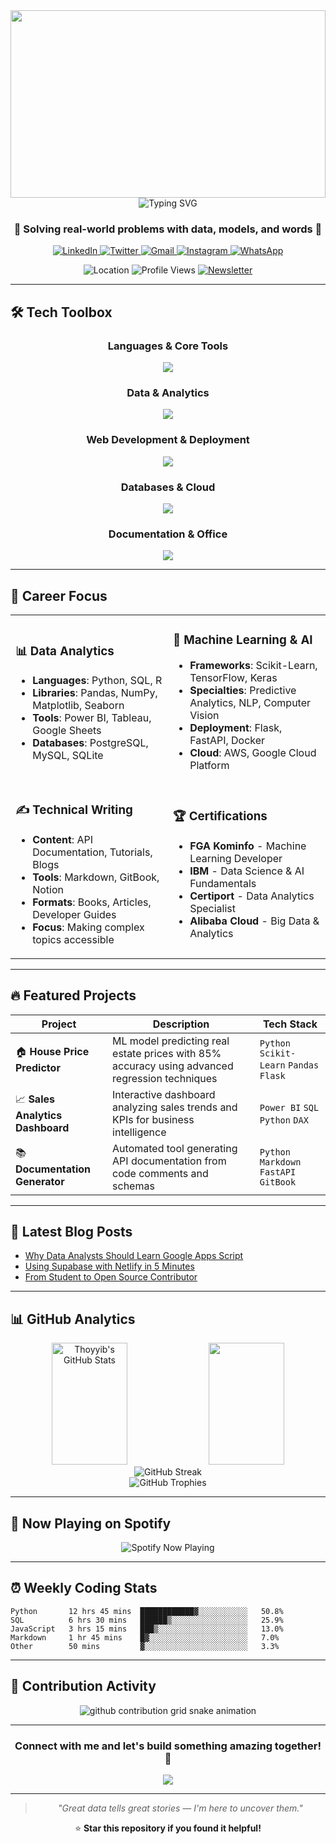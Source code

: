 <div align="center">

<!-- Header Banner -->
<img width="100%" height="300" src="https://capsule-render.vercel.app/api?type=waving&color=gradient&customColorList=6,11,20&height=300&section=header&text=Thoyyib%20Hasonangan&fontSize=70&fontColor=fff&animation=twinkling&fontAlignY=32&desc=Data%20Analyst%20%7C%20ML%20Engineer%20%7C%20Technical%20Writer&descAlignY=51&descAlign=50"/>

<!-- Typing Animation -->
<img src="https://readme-typing-svg.herokuapp.com?font=Fira+Code&size=32&duration=2800&pause=2000&color=A855F7&center=true&vCenter=true&width=940&lines=Data+Analyst+%7C+Turning+data+into+insights;ML+Engineer+%7C+Building+intelligent+solutions;Technical+Writer+%7C+Crafting+clear+documentation;Problem+Solver+%7C+Bridging+tech+and+business" alt="Typing SVG" />

<h3 align="center">💜 Solving real-world problems with data, models, and words 💜</h3>

<!-- Social Badges -->
<p align="center">
<a href="https://www.linkedin.com/in/thoyyibhans/">
  <img src="https://img.shields.io/badge/LinkedIn-0077B5?style=for-the-badge&logo=linkedin&logoColor=white" alt="LinkedIn"/>
</a>
<a href="https://x.com/unblessedmonke">
  <img src="https://img.shields.io/badge/Twitter-1DA1F2?style=for-the-badge&logo=twitter&logoColor=white" alt="Twitter"/>
</a>
<a href="mailto:thoyyibhans@gmail.com">
  <img src="https://img.shields.io/badge/Gmail-D14836?style=for-the-badge&logo=gmail&logoColor=white" alt="Gmail"/>
</a>
<a href="https://www.instagram.com/thoyyibhasse_/">
  <img src="https://img.shields.io/badge/Instagram-E4405F?style=for-the-badge&logo=instagram&logoColor=white" alt="Instagram"/>
</a>
<a href="https://wa.me/6283168946193">
  <img src="https://img.shields.io/badge/WhatsApp-25D366?style=for-the-badge&logo=whatsapp&logoColor=white" alt="WhatsApp"/>
</a>
</p>

<p align="center">
<img src="https://img.shields.io/badge/📍%20Location-North%20Sumatra,%20Indonesia-purple?style=for-the-badge" alt="Location"/>
<img src="https://komarev.com/ghpvc/?username=Thoyyibhans&label=Profile%20Views&color=blueviolet&style=for-the-badge" alt="Profile Views"/>
<a href="#"><img src="https://img.shields.io/badge/📧%20Newsletter-Subscribe-orange?style=for-the-badge" alt="Newsletter"/></a>
</p>

</div>

---

## 🛠️ Tech Toolbox

<div align="center">

### Languages & Core Tools
<img src="https://skillicons.dev/icons?i=python,js,html,css,r,sql" />

### Data & Analytics
<img src="https://skillicons.dev/icons?i=pandas,numpy,sklearn,tableau,powerbi" />

### Web Development & Deployment
<img src="https://skillicons.dev/icons?i=flask,netlify,vercel,github,git" />

### Databases & Cloud
<img src="https://skillicons.dev/icons?i=postgresql,mysql,sqlite,aws,googlecloud" />

### Documentation & Office
<img src="https://skillicons.dev/icons?i=markdown,notion,figma" />

</div>

---

## 🚀 Career Focus

<table>
<tr>
<td width="50%">

### 📊 Data Analytics
- **Languages**: Python, SQL, R
- **Libraries**: Pandas, NumPy, Matplotlib, Seaborn
- **Tools**: Power BI, Tableau, Google Sheets
- **Databases**: PostgreSQL, MySQL, SQLite

</td>
<td width="50%">

### 🤖 Machine Learning & AI
- **Frameworks**: Scikit-Learn, TensorFlow, Keras
- **Specialties**: Predictive Analytics, NLP, Computer Vision
- **Deployment**: Flask, FastAPI, Docker
- **Cloud**: AWS, Google Cloud Platform

</td>
</tr>
<tr>
<td width="50%">

### ✍️ Technical Writing
- **Content**: API Documentation, Tutorials, Blogs
- **Tools**: Markdown, GitBook, Notion
- **Formats**: Books, Articles, Developer Guides
- **Focus**: Making complex topics accessible

</td>
<td width="50%">

### 🏆 Certifications
- **FGA Kominfo** - Machine Learning Developer
- **IBM** - Data Science & AI Fundamentals
- **Certiport** - Data Analytics Specialist
- **Alibaba Cloud** - Big Data & Analytics

</td>
</tr>
</table>

---

## 🔥 Featured Projects

| Project | Description | Tech Stack |
|---------|-------------|------------|
| 🏠 **House Price Predictor** | ML model predicting real estate prices with 85% accuracy using advanced regression techniques | `Python` `Scikit-Learn` `Pandas` `Flask` |
| 📈 **Sales Analytics Dashboard** | Interactive dashboard analyzing sales trends and KPIs for business intelligence | `Power BI` `SQL` `Python` `DAX` |
| 📚 **Documentation Generator** | Automated tool generating API documentation from code comments and schemas | `Python` `Markdown` `FastAPI` `GitBook` |

---

## 📝 Latest Blog Posts

<!-- BLOG-POST-LIST:START -->
- [Why Data Analysts Should Learn Google Apps Script](https://medium.com/@thoyyibhans/why-data-analysts-should-learn-google-apps-script)
- [Using Supabase with Netlify in 5 Minutes](https://dev.to/thoyyibhans/supabase-netlify-tutorial)
- [From Student to Open Source Contributor](https://hashnode.com/@thoyyibhans/student-to-contributor)
<!-- BLOG-POST-LIST:END -->

---

## 📊 GitHub Analytics

<div align="center">

<img width="49%" height="195px" src="https://github-readme-stats.vercel.app/api?username=Thoyyibhans&show_icons=true&count_private=true&hide_border=true&title_color=A855F7&icon_color=A855F7&text_color=c9d1d9&bg_color=0d1117" alt="Thoyyib's GitHub Stats" />

<img width="49%" height="195px" src="https://github-readme-stats.vercel.app/api/top-langs/?username=Thoyyibhans&layout=compact&hide_border=true&title_color=A855F7&text_color=c9d1d9&bg_color=0d1117" />

</div>

<div align="center">

<img src="https://github-readme-streak-stats.demolab.com/?user=Thoyyibhans&theme=radical&hide_border=true&background=0D1117&stroke=A855F7&ring=A855F7&fire=FF6B6B&currStreakLabel=A855F7" alt="GitHub Streak" />

</div>

<div align="center">

<img src="https://github-profile-trophy.vercel.app/?username=Thoyyibhans&theme=radical&no-frame=true&no-bg=true&margin-w=4&row=1" alt="GitHub Trophies" />

</div>

---

## 🎵 Now Playing on Spotify

<div align="center">

<img src="https://spotify-now-playing-thoyyib.vercel.app/api/spotify" alt="Spotify Now Playing" />

</div>

---

## ⏰ Weekly Coding Stats

<!--START_SECTION:waka-->
```text
Python       12 hrs 45 mins  ████████████▓░░░░░░░░░░░   50.8%
SQL          6 hrs 30 mins   ██████▒░░░░░░░░░░░░░░░░░   25.9%
JavaScript   3 hrs 15 mins   ███▒░░░░░░░░░░░░░░░░░░░░   13.0%
Markdown     1 hr 45 mins    █▓░░░░░░░░░░░░░░░░░░░░░░   7.0%
Other        50 mins         ▓░░░░░░░░░░░░░░░░░░░░░░░   3.3%
```
<!--END_SECTION:waka-->

---

## 🐍 Contribution Activity

<div align="center">

<picture>
  <source media="(prefers-color-scheme: dark)" srcset="https://raw.githubusercontent.com/Thoyyibhans/Thoyyibhans/output/github-contribution-grid-snake-dark.svg">
  <source media="(prefers-color-scheme: light)" srcset="https://raw.githubusercontent.com/Thoyyibhans/Thoyyibhans/output/github-contribution-grid-snake.svg">
  <img alt="github contribution grid snake animation" src="https://raw.githubusercontent.com/Thoyyibhans/Thoyyibhans/output/github-contribution-grid-snake.svg">
</picture>

</div>

---

<div align="center">

### Connect with me and let's build something amazing together! 🚀

<img src="https://capsule-render.vercel.app/api?type=waving&color=gradient&customColorList=6,11,20&height=100&section=footer&animation=twinkling"/>

</div>

---

<div align="center">

> *"Great data tells great stories — I'm here to uncover them."*

⭐ **Star this repository if you found it helpful!**

</div>
